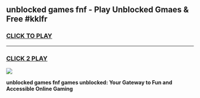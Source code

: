 
## unblocked games fnf - Play Unblocked Gmaes & Free #kklfr
<h3>
<a href="https://premium.freeplayer.one?title=unblocked_games_fnf&ref=01M">CLICK TO PLAY</a></h3>
<hr>

<h3>
<a href="https://premium.freeplayer.one?title=unblocked_games_fnf&ref=01M">CLICK 2 PLAY</a>
  
</h3>

<a href="https://premium.freeplayer.one?title=unblocked_games_fnf&ref=01M"><img src="https://clearcache.store/games.png"></a>


**unblocked games fnf games unblocked: Your Gateway to Fun and Accessible Online Gaming**
